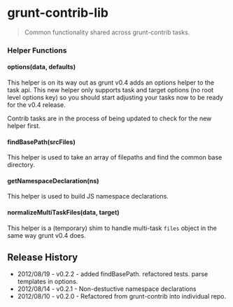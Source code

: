 # grunt-contrib-lib
> Common functionality shared across grunt-contrib tasks.

### Helper Functions

#### options(data, defaults)

This helper is on its way out as grunt v0.4 adds an options helper to the task api. This new helper only supports task and target options (no root level options key) so you should start adjusting your tasks now to be ready for the v0.4 release.

Contrib tasks are in the process of being updated to check for the new helper first.

#### findBasePath(srcFiles)

This helper is used to take an array of filepaths and find the common base directory.

#### getNamespaceDeclaration(ns)

This helper is used to build JS namespace declarations.

#### normalizeMultiTaskFiles(data, target)

This helper is a (temporary) shim to handle multi-task `files` object in the same way grunt v0.4 does.

## Release History
* 2012/08/19 - v0.2.2 - added findBasePath. refactored tests. parse templates in options.
* 2012/08/14 - v0.2.1 - Non-destuctive namespace declarations
* 2012/08/10 - v0.2.0 - Refactored from grunt-contrib into individual repo.